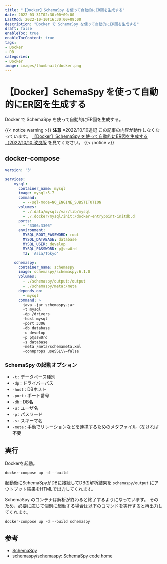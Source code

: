 ```yaml
---
title: "【Docker】SchemaSpy を使って自動的にER図を生成する"
date: 2022-03-31T02:30:00+09:00
LastMod: 2022-10-10T16:30:00+09:00
description: "Docker で SchemaSpy を使って自動的にER図を生成する"
draft: false
enableToc: true
enableTocContent: true
tags: 
- Docker
- DB
categories: 
- Docker
image: images/thumbnail/docker.png
---
```


# 【Docker】SchemaSpy を使って自動的にER図を生成する
Docker で SchemaSpy を使って自動的にER図を生成する。

{{< notice warning >}}
**注意**
※2022/10/10追記
この記事の内容が動作しなくなっています。
<a href="/tech/2022/10/10/docker-schemaspy/" target="_blank" rel="nofollow noopener">【Docker】SchemaSpy を使って自動的にER図を生成する（2022/10/10 改良版</a> を見てください。
{{< /notice >}}

## docker-compose
```yml:docker-compose.yml
version: '3'

services: 
    mysql:
      container_name: mysql
      image: mysql:5.7
      command:
        - --sql-mode=NO_ENGINE_SUBSTITUTION
      volumes:
        - ./.data/mysql:/var/lib/mysql
        - ./.docker/mysql/init:/docker-entrypoint-initdb.d
      ports:
        - "3306:3306"
      environment:
        MYSQL_ROOT_PASSWORD: root
        MYSQL_DATABASE: database
        MYSQL_USER: develop
        MYSQL_PASSWORD: p@ssw0rd
        TZ: 'Asia/Tokyo'

    schemaspy:
      container_name: schemaspy
      image: schemaspy/schemaspy:6.1.0
      volumes:
        - ./schemaspy/output:/output
        - ./schemaspy/meta:/meta
      depends_on:
        - mysql
      command: >
        java -jar schemaspy.jar
        -t mysql
        -dp /drivers
        -host mysql
        -port 3306
        -db database
        -u develop
        -p p@ssw0rd
        -s database
        -meta /meta/schemameta.xml
        -connprops useSSL\\=false
```

### SchemaSpy の起動オプション
* `-t` : データベース種別
* `-dp` : ドライバーパス
* `-host` : DBホスト
* `-port` : ポート番号
* `-db` : DB名
* `-u` : ユーザ名
* `-p` : パスワード
* `-s` : スキーマ名
* `-meta` : 手動でリレーションなどを連携するためのメタファイル（なければ不要

## 実行
Dockerを起動。
```
docker-compose up -d --build
```

起動後にSchemaSpyがDBに接続してDBの解析結果を `schemaspy/output` にアウトプット結果をHTMLで出力してくれます。

SchemaSpy のコンテナは解析が終わると終了するようになっています。
そのため、必要に応じて個別に起動する場合は以下のコマンドを実行すると再出力してくれます。
```
docker-compose up -d --build schemaspy
```

## 参考
* <a href="https://schemaspy.readthedocs.io/en/latest/index.html" target="_blank" rel="nofollow noopener">SchemaSpy</a>
* <a href="https://github.com/schemaspy/schemaspy" target="_blank" rel="nofollow noopener">schemaspy/schemaspy: SchemaSpy code home</a>
